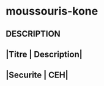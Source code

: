 # moussouris-kone
## DESCRIPTION




|Titre | Description|
---------------------
|Securite | CEH|
----------------


